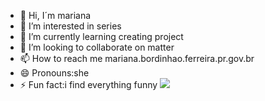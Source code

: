 - 👋 Hi, I´m mariana
- 👀 I’m interested in series
- 🌱 I’m currently learning creating project
- 💞️ I’m looking to collaborate on matter
- 📫 How to reach me mariana.bordinhao.ferreira.pr.gov.br
- 😄 Pronouns:she
- ⚡ Fun fact:i find everything funny
![](https://media1.tenor.com/m/0Yfvhnc1cT8AAAAd/aham-ta-nodding.gif)
<!---
marianaferrei/marianaferrei is a ✨ special ✨ repository because its `README.md` (this file) appears on your GitHub profile.
You can click the Preview link to take a look at your changes.
--->
